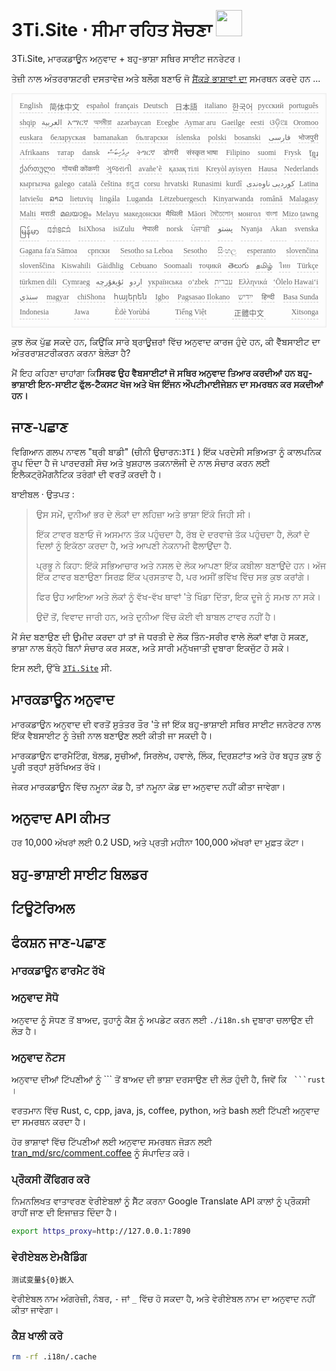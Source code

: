<h1 style="justify-content:space-between">3Ti.Site ⋅ ਸੀਮਾ ਰਹਿਤ ਸੋਚਣਾ <img src="//i-01.eu.org/3Ti/logo.svg" style="user-select:none;margin-top:-1px;width:42px"></h1>

3Ti.Site, ਮਾਰਕਡਾਊਨ ਅਨੁਵਾਦ + ਬਹੁ-ਭਾਸ਼ਾ ਸਥਿਰ ਸਾਈਟ ਜਨਰੇਟਰ।

ਤੇਜ਼ੀ ਨਾਲ ਅੰਤਰਰਾਸ਼ਟਰੀ ਦਸਤਾਵੇਜ਼ ਅਤੇ ਬਲੌਗ ਬਣਾਓ ਜੋ [ਸੈਂਕੜੇ ਭਾਸ਼ਾਵਾਂ ਦਾ](https://github.com/i18n-site/node/blob/main/lang/src/index.js) ਸਮਰਥਨ ਕਰਦੇ ਹਨ ...

<pre class="langli" style="display:flex;flex-wrap:wrap;background:transparent;border:1px solid #eee;font-size:12px;box-shadow:0 0 3px inset #eee;padding:12px 5px 4px 12px;justify-content:space-between;"><style>pre.langli i{font-weight:300;font-family:s;margin-right:7px;margin-bottom:8px;font-style:normal;color:#666;border-bottom:1px dashed #ccc;}</style><i>English</i><i> 简体中文 </i><i>español</i><i>français</i><i>Deutsch</i><i> 日本語 </i><i>italiano</i><i>한국어</i><i>русский</i><i>português</i><i>shqip</i><i>‫العربية‬</i><i>አማርኛ</i><i>অসমীয়া</i><i>azərbaycan</i><i>Eʋegbe</i><i>Aymar aru</i><i>Gaeilge</i><i>eesti</i><i>ଓଡ଼ିଆ</i><i>Oromoo</i><i>euskara</i><i>беларуская</i><i>bamanakan</i><i>български</i><i>íslenska</i><i>polski</i><i>bosanski</i><i>‫فارسی‬</i><i>भोजपुरी</i><i>Afrikaans</i><i>татар</i><i>dansk</i><i>‫ދިވެހިބަސް‬</i><i>ትግርኛ</i><i>डोगरी</i><i>संस्कृत भाषा</i><i>Filipino</i><i>suomi</i><i>Frysk</i><i>ខ្មែរ</i><i>ქართული</i><i>गोंयची कोंकणी</i><i>ગુજરાતી</i><i>avañe’ẽ</i><i>қазақ тілі</i><i>Kreyòl ayisyen</i><i>Hausa</i><i>Nederlands</i><i>кыргызча</i><i>galego</i><i>català</i><i>čeština</i><i>ಕನ್ನಡ</i><i>corsu</i><i>hrvatski</i><i>Runasimi</i><i>kurdî</i><i>‫کوردیی ناوەندی‬</i><i>Latina</i><i>latviešu</i><i>ລາວ</i><i>lietuvių</i><i>lingála</i><i>Luganda</i><i>Lëtzebuergesch</i><i>Kinyarwanda</i><i>română</i><i>Malagasy</i><i>Malti</i><i>मराठी</i><i>മലയാളം</i><i>Melayu</i><i>македонски</i><i>मैथिली</i><i>Māori</i><i>মৈতৈলোন্</i><i>монгол</i><i>বাংলা</i><i>Mizo ṭawng</i><i>မြန်မာ</i><i>𞄀𞄄𞄰𞄩𞄍𞄜𞄰</i><i>IsiXhosa</i><i>isiZulu</i><i>नेपाली</i><i>norsk</i><i>ਪੰਜਾਬੀ</i><i>‫پښتو‬</i><i>Nyanja</i><i>Akan</i><i>svenska</i><i>Gagana fa'a Sāmoa</i><i>српски</i><i>Sesotho sa Leboa</i><i>Sesotho</i><i>සිංහල</i><i>esperanto</i><i>slovenčina</i><i>slovenščina</i><i>Kiswahili</i><i>Gàidhlig</i><i>Cebuano</i><i>Soomaali</i><i>тоҷикӣ</i><i>తెలుగు</i><i>தமிழ்</i><i>ไทย</i><i>Türkçe</i><i>türkmen dili</i><i>Cymraeg</i><i>‫ئۇيغۇرچە‬</i><i>‫اردو‬</i><i>українська</i><i>o‘zbek</i><i>‫עברית‬</i><i>Ελληνικά</i><i>ʻŌlelo Hawaiʻi</i><i>‫سنڌي‬</i><i>magyar</i><i>chiShona</i><i>հայերեն</i><i>Igbo</i><i>Pagsasao Ilokano</i><i>‫ייִדיש‬</i><i>हिन्दी</i><i>Basa Sunda</i><i>Indonesia</i><i>Jawa</i><i>Èdè Yorùbá</i><i>Tiếng Việt</i><i> 正體中文 </i><i>Xitsonga</i></pre>

ਕੁਝ ਲੋਕ ਪੁੱਛ ਸਕਦੇ ਹਨ, ਕਿਉਂਕਿ ਸਾਰੇ ਬ੍ਰਾਊਜ਼ਰਾਂ ਵਿੱਚ ਅਨੁਵਾਦ ਕਾਰਜ ਹੁੰਦੇ ਹਨ, ਕੀ ਵੈੱਬਸਾਈਟ ਦਾ ਅੰਤਰਰਾਸ਼ਟਰੀਕਰਨ ਕਰਨਾ ਬੇਲੋੜਾ ਹੈ?

ਮੈਂ ਇਹ ਕਹਿਣਾ ਚਾਹਾਂਗਾ ਕਿ**ਸਿਰਫ ਉਹ ਵੈਬਸਾਈਟਾਂ ਜੋ ਸਥਿਰ ਅਨੁਵਾਦ ਤਿਆਰ ਕਰਦੀਆਂ ਹਨ ਬਹੁ-ਭਾਸ਼ਾਈ ਇਨ-ਸਾਈਟ ਫੁੱਲ-ਟੈਕਸਟ ਖੋਜ ਅਤੇ ਖੋਜ ਇੰਜਨ ਔਪਟੀਮਾਈਜੇਸ਼ਨ ਦਾ ਸਮਰਥਨ ਕਰ ਸਕਦੀਆਂ ਹਨ।**

## ਜਾਣ-ਪਛਾਣ

ਵਿਗਿਆਨ ਗਲਪ ਨਾਵਲ &quot;ਥ੍ਰੀ ਬਾਡੀ&quot; (ਚੀਨੀ ਉਚਾਰਨ:`3Tǐ` ) ਇੱਕ ਪਰਦੇਸੀ ਸਭਿਅਤਾ ਨੂੰ ਕਾਲਪਨਿਕ ਰੂਪ ਦਿੰਦਾ ਹੈ ਜੋ ਪਾਰਦਰਸ਼ੀ ਸੋਚ ਅਤੇ ਖੁਸ਼ਹਾਲ ਤਕਨਾਲੋਜੀ ਦੇ ਨਾਲ ਸੰਚਾਰ ਕਰਨ ਲਈ ਇਲੈਕਟ੍ਰੋਮੈਗਨੈਟਿਕ ਤਰੰਗਾਂ ਦੀ ਵਰਤੋਂ ਕਰਦੀ ਹੈ।

ਬਾਈਬਲ · ਉਤਪਤ :

> ਉਸ ਸਮੇਂ, ਦੁਨੀਆਂ ਭਰ ਦੇ ਲੋਕਾਂ ਦਾ ਲਹਿਜ਼ਾ ਅਤੇ ਭਾਸ਼ਾ ਇੱਕੋ ਜਿਹੀ ਸੀ।
>
> ਇੱਕ ਟਾਵਰ ਬਣਾਓ ਜੋ ਅਸਮਾਨ ਤੱਕ ਪਹੁੰਚਦਾ ਹੈ, ਰੱਬ ਦੇ ਦਰਵਾਜ਼ੇ ਤੱਕ ਪਹੁੰਚਦਾ ਹੈ, ਲੋਕਾਂ ਦੇ ਦਿਲਾਂ ਨੂੰ ਇਕੱਠਾ ਕਰਦਾ ਹੈ, ਅਤੇ ਆਪਣੀ ਨੇਕਨਾਮੀ ਫੈਲਾਉਂਦਾ ਹੈ.
>
> ਪ੍ਰਭੂ ਨੇ ਕਿਹਾ: ਇੱਕੋ ਸਭਿਆਚਾਰ ਅਤੇ ਨਸਲ ਦੇ ਲੋਕ ਆਪਣਾ ਇੱਕ ਕਬੀਲਾ ਬਣਾਉਂਦੇ ਹਨ। ਅੱਜ ਇੱਕ ਟਾਵਰ ਬਣਾਉਣਾ ਸਿਰਫ਼ ਇੱਕ ਪ੍ਰਸਤਾਵ ਹੈ, ਪਰ ਅਸੀਂ ਭਵਿੱਖ ਵਿੱਚ ਸਭ ਕੁਝ ਕਰਾਂਗੇ।
>
> ਫਿਰ ਉਹ ਆਇਆ ਅਤੇ ਲੋਕਾਂ ਨੂੰ ਵੱਖ-ਵੱਖ ਥਾਵਾਂ 'ਤੇ ਖਿੰਡਾ ਦਿੱਤਾ, ਇਕ ਦੂਜੇ ਨੂੰ ਸਮਝ ਨਾ ਸਕੇ।
>
> ਉਦੋਂ ਤੋਂ, ਵਿਵਾਦ ਜਾਰੀ ਹਨ, ਅਤੇ ਦੁਨੀਆ ਵਿੱਚ ਕੋਈ ਵੀ ਬਾਬਲ ਟਾਵਰ ਨਹੀਂ ਹੈ।

ਮੈਂ ਸੰਦ ਬਣਾਉਣ ਦੀ ਉਮੀਦ ਕਰਦਾ ਹਾਂ ਤਾਂ ਜੋ ਧਰਤੀ ਦੇ ਲੋਕ ਤਿੰਨ-ਸਰੀਰ ਵਾਲੇ ਲੋਕਾਂ ਵਾਂਗ ਹੋ ਸਕਣ, ਭਾਸ਼ਾ ਨਾਲ ਬੰਨ੍ਹੇ ਬਿਨਾਂ ਸੰਚਾਰ ਕਰ ਸਕਣ, ਅਤੇ ਸਾਰੀ ਮਨੁੱਖਜਾਤੀ ਦੁਬਾਰਾ ਇਕਜੁੱਟ ਹੋ ਸਕੇ।

ਇਸ ਲਈ, ਉੱਥੇ [`3Ti.Site`](//3Ti.Site) ਸੀ.

## ਮਾਰਕਡਾਊਨ ਅਨੁਵਾਦ

ਮਾਰਕਡਾਉਨ ਅਨੁਵਾਦ ਦੀ ਵਰਤੋਂ ਸੁਤੰਤਰ ਤੌਰ 'ਤੇ ਜਾਂ ਇੱਕ ਬਹੁ-ਭਾਸ਼ਾਈ ਸਥਿਰ ਸਾਈਟ ਜਨਰੇਟਰ ਨਾਲ ਇੱਕ ਵੈਬਸਾਈਟ ਨੂੰ ਤੇਜ਼ੀ ਨਾਲ ਬਣਾਉਣ ਲਈ ਕੀਤੀ ਜਾ ਸਕਦੀ ਹੈ।

ਮਾਰਕਡਾਉਨ ਫਾਰਮੈਟਿੰਗ, ਬੋਲਡ, ਸੂਚੀਆਂ, ਸਿਰਲੇਖ, ਹਵਾਲੇ, ਲਿੰਕ, ਦ੍ਰਿਸ਼ਟਾਂਤ ਅਤੇ ਹੋਰ ਬਹੁਤ ਕੁਝ ਨੂੰ ਪੂਰੀ ਤਰ੍ਹਾਂ ਸੁਰੱਖਿਅਤ ਰੱਖੋ।

ਜੇਕਰ ਮਾਰਕਡਾਊਨ ਵਿੱਚ ਨਮੂਨਾ ਕੋਡ ਹੈ, ਤਾਂ ਨਮੂਨਾ ਕੋਡ ਦਾ ਅਨੁਵਾਦ ਨਹੀਂ ਕੀਤਾ ਜਾਵੇਗਾ।

## ਅਨੁਵਾਦ API ਕੀਮਤ

ਹਰ 10,000 ਅੱਖਰਾਂ ਲਈ 0.2 USD, ਅਤੇ ਪ੍ਰਤੀ ਮਹੀਨਾ 100,000 ਅੱਖਰਾਂ ਦਾ ਮੁਫ਼ਤ ਕੋਟਾ।

## ਬਹੁ-ਭਾਸ਼ਾਈ ਸਾਈਟ ਬਿਲਡਰ

## ਟਿਊਟੋਰਿਅਲ

## ਫੰਕਸ਼ਨ ਜਾਣ-ਪਛਾਣ

### ਮਾਰਕਡਾਊਨ ਫਾਰਮੈਟ ਰੱਖੋ

### ਅਨੁਵਾਦ ਸੋਧੋ

ਅਨੁਵਾਦ ਨੂੰ ਸੋਧਣ ਤੋਂ ਬਾਅਦ, ਤੁਹਾਨੂੰ ਕੈਸ਼ ਨੂੰ ਅਪਡੇਟ ਕਰਨ ਲਈ `./i18n.sh` ਦੁਬਾਰਾ ਚਲਾਉਣ ਦੀ ਲੋੜ ਹੈ।

### ਅਨੁਵਾਦ ਨੋਟਸ

ਅਨੁਵਾਦ ਦੀਆਂ ਟਿੱਪਣੀਆਂ ਨੂੰ \``` ਤੋਂ ਬਾਅਦ ਦੀ ਭਾਸ਼ਾ ਦਰਸਾਉਣ ਦੀ ਲੋੜ ਹੁੰਦੀ ਹੈ, ਜਿਵੇਂ ਕਿ ` ```rust` ।

ਵਰਤਮਾਨ ਵਿੱਚ Rust, c, cpp, java, js, coffee, python, ਅਤੇ bash ਲਈ ਟਿੱਪਣੀ ਅਨੁਵਾਦ ਦਾ ਸਮਰਥਨ ਕਰਦਾ ਹੈ।

ਹੋਰ ਭਾਸ਼ਾਵਾਂ ਵਿੱਚ ਟਿੱਪਣੀਆਂ ਲਈ ਅਨੁਵਾਦ ਸਮਰਥਨ ਜੋੜਨ ਲਈ [tran_md/src/comment.coffee](https://github.com/i18n-site/node/blob/main/tran_md/src/comment.coffee) ਨੂੰ ਸੰਪਾਦਿਤ ਕਰੋ।

### ਪ੍ਰੌਕਸੀ ਕੌਂਫਿਗਰ ਕਰੋ

ਨਿਮਨਲਿਖਤ ਵਾਤਾਵਰਣ ਵੇਰੀਏਬਲਾਂ ਨੂੰ ਸੈੱਟ ਕਰਨਾ Google Translate API ਕਾਲਾਂ ਨੂੰ ਪ੍ਰੌਕਸੀ ਰਾਹੀਂ ਜਾਣ ਦੀ ਇਜਾਜ਼ਤ ਦਿੰਦਾ ਹੈ।

```bash
export https_proxy=http://127.0.0.1:7890
```

### ਵੇਰੀਏਬਲ ਏਮਬੈਡਿੰਗ

```
测试变量${0}嵌入
```

ਵੇਰੀਏਬਲ ਨਾਮ ਅੰਗਰੇਜ਼ੀ, ਨੰਬਰ, `-` ਜਾਂ `_` ਵਿੱਚ ਹੋ ਸਕਦਾ ਹੈ, ਅਤੇ ਵੇਰੀਏਬਲ ਨਾਮ ਦਾ ਅਨੁਵਾਦ ਨਹੀਂ ਕੀਤਾ ਜਾਵੇਗਾ।

### ਕੈਸ਼ ਖਾਲੀ ਕਰੋ

```bash
rm -rf .i18n/.cache
```
